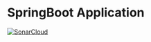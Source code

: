 # SpringBoot Application
[![SonarCloud](https://sonarcloud.io/images/project_badges/sonarcloud-white.svg)](https://sonarcloud.io/summary/new_code?id=Dhanrajnath_backendbootcamp)
